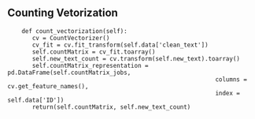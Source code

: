## Counting Vetorization

        def count_vectorization(self):
           cv = CountVectorizer()
           cv_fit = cv.fit_transform(self.data['clean_text'])
           self.countMatrix = cv_fit.toarray()
           self.new_text_count = cv.transform(self.new_text).toarray()
           self.countMatrix_representation = pd.DataFrame(self.countMatrix_jobs,
                                                               columns = cv.get_feature_names(),
                                                               index = self.data['ID'])
           return(self.countMatrix, self.new_text_count)

